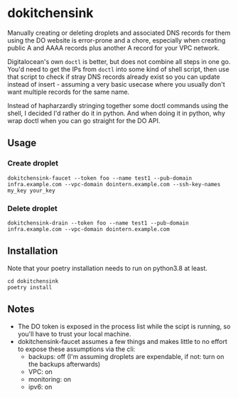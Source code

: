 dokitchensink
===

Manually creating or deleting droplets and associated DNS records for them using the DO website is error-prone and a chore,
especially when creating public A and AAAA records plus another A record for your VPC network.

Digitalocean's own `doctl` is better, but does not combine all steps in one go.
You'd need to get the IPs from `doctl` into some kind of shell script, then use that script to check 
if stray DNS records already exist so you can update instead of insert - assuming a very basic usecase where
you usually don't want multiple records for the same name.

Instead of hapharzardly stringing together some doctl commands using the shell, I decided I'd rather do it in python.
And when doing it in python, why wrap doctl when you can go straight for the DO API.

## Usage

### Create droplet
```shell
dokitchensink-faucet --token foo --name test1 --pub-domain infra.example.com --vpc-domain dointern.example.com --ssh-key-names my_key your_key
```

### Delete droplet
```shell
dokitchensink-drain --token foo --name test1 --pub-domain infra.example.com --vpc-domain dointern.example.com
```

## Installation
Note that your poetry installation needs to run on python3.8 at least.

```shell
cd dokitchensink
poetry install
```

## Notes
- The DO token is exposed in the process list while the scipt is running, so you'll have to trust your local machine.
- dokitchensink-faucet assumes a few things and makes little to no effort to expose these assumptions via the cli:
  - backups: off (I'm assuming droplets are expendable, if not: turn on the backups afterwards)
  - VPC: on
  - monitoring: on
  - ipv6: on

